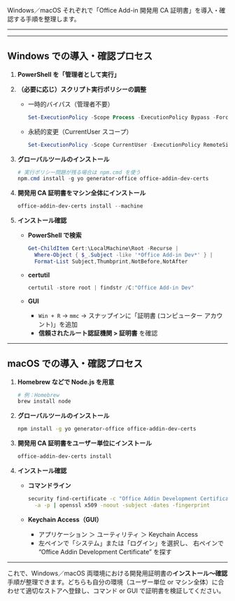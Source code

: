 Windows／macOS それぞれで「Office Add-in 開発用 CA 証明書」を導入・確認する手順を整理します。

---


---

## Windows での導入・確認プロセス

1. **PowerShell を「管理者として実行」**
2. **（必要に応じ）スクリプト実行ポリシーの調整**

   * 一時的バイパス（管理者不要）

     ```powershell
     Set-ExecutionPolicy -Scope Process -ExecutionPolicy Bypass -Force
     ```
   * 永続的変更（CurrentUser スコープ）

     ```powershell
     Set-ExecutionPolicy -Scope CurrentUser -ExecutionPolicy RemoteSigned -Force
     ```
3. **グローバルツールのインストール**

   ```powershell
   # 実行ポリシー問題が残る場合は npm.cmd を使う
   npm.cmd install -g yo generator-office office-addin-dev-certs
   ```
4. **開発用 CA 証明書をマシン全体にインストール**

   ```powershell
   office-addin-dev-certs install --machine
   ```
5. **インストール確認**

   * **PowerShell で検索**

     ```powershell
     Get-ChildItem Cert:\LocalMachine\Root -Recurse |
       Where-Object { $_.Subject -like '*Office Add-in Dev*' } |
       Format-List Subject,Thumbprint,NotBefore,NotAfter
     ```
   * **certutil**

     ```powershell
     certutil -store root | findstr /C:"Office Add-in Dev"
     ```
   * **GUI**

     * `Win + R` → `mmc` → スナップインに「証明書 (コンピューター アカウント)」を追加
     * **信頼されたルート認証機関 > 証明書** を確認

---

## macOS での導入・確認プロセス

1. **Homebrew などで Node.js を用意**

   ```bash
   # 例：Homebrew
   brew install node
   ```
2. **グローバルツールのインストール**

   ```bash
   npm install -g yo generator-office office-addin-dev-certs
   ```
3. **開発用 CA 証明書をユーザー単位にインストール**

   ```bash
   office-addin-dev-certs install
   ```
4. **インストール確認**

   * **コマンドライン**

     ```bash
     security find-certificate -c "Office Addin Development Certificate" \
       -a -p | openssl x509 -noout -subject -dates -fingerprint
     ```
   * **Keychain Access（GUI）**

     * アプリケーション ＞ ユーティリティ ＞ Keychain Access
     * 左ペインで「システム」または「ログイン」を選択し、
       右ペインで “Office Addin Development Certificate” を探す

---

これで、Windows／macOS 両環境における開発用証明書の**インストール〜確認**手順が整理できます。どちらも自分の環境（ユーザー単位 or マシン全体）に合わせて適切なストアへ登録し、コマンド or GUI で証明書を検証してください。
